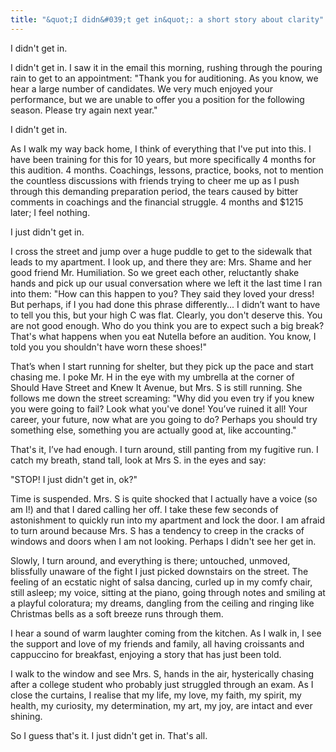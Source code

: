 ```yaml
---
title: "&quot;I didn&#039;t get in&quot;: a short story about clarity"
---
```


I didn't get in.

I didn't get in.  I saw it in the email this morning, rushing through the pouring rain to get to an appointment: "Thank you for auditioning.  As you know, we hear a large number of candidates.  We very much enjoyed your performance, but we are unable to offer you a position for the following season.  Please try again next year."

I didn't get in.

As I walk my way back home, I think of everything that I've put into this.  I have been training for this for 10 years, but more specifically 4 months for this audition.  4 months.  Coachings, lessons, practice, books, not to mention the countless discussions with friends trying to cheer me up as I push through this demanding preparation period, the tears caused by bitter comments in coachings and the financial struggle.  4 months and $1215 later; I feel nothing.

I just didn't get in.

I cross the street and jump over a huge puddle to get to the sidewalk that leads to my apartment.  I look up, and there they are: Mrs. Shame and her good friend Mr. Humiliation.  So we greet each other, reluctantly shake hands and pick up our usual conversation where we left it the last time I ran into them: "How can this happen to you?  They said they loved your dress! But perhaps, if I you had done this phrase differently... I didn’t want to have to tell you this, but your high C was flat. Clearly, you don't deserve this.  You are not good enough.  Who do you think you are to expect such a big break?  That's what happens when you eat Nutella before an audition.  You know, I told you you shouldn't have worn these shoes!"

That’s when I start running for shelter, but they pick up the pace and start chasing me.  I poke Mr. H in the eye with my umbrella at the corner of Should Have Street and Knew It Avenue, but Mrs. S is still running.  She follows me down the street screaming: "Why did you even try if you knew you were going to fail?  Look what you've done!  You’ve ruined it all!  Your career, your future, now what are you going to do? Perhaps you should try something else, something you are actually good at, like accounting."

That's it, I’ve had enough.  I turn around, still panting from my fugitive run.  I catch my breath, stand tall, look at Mrs S. in the eyes and say:

"STOP! I just didn't get in, ok?"

Time is suspended.  Mrs. S is quite shocked that I actually have a voice (so am I!) and that I dared calling her off.  I take these few seconds of astonishment to quickly run into my apartment and lock the door.  I am afraid to turn around because Mrs. S has a tendency to creep in the cracks of windows and doors when I am not looking.  Perhaps I didn't see her get in.

Slowly, I turn around, and everything is there; untouched, unmoved, blissfully unaware of the fight I just picked downstairs on the street. The feeling of an ecstatic night of salsa dancing, curled up in my comfy chair, still asleep; my voice, sitting at the piano, going through notes and smiling at a playful coloratura; my dreams, dangling from the ceiling and ringing like Christmas bells as a soft breeze runs through them.

I hear a sound of warm laughter coming from the kitchen.  As I walk in, I see the support and love of my friends and family, all having croissants and cappuccino for breakfast, enjoying a story that has just been told.

I walk to the window and see Mrs. S, hands in the air, hysterically chasing after a college student who probably just struggled through an exam.  As I close the curtains, I realise that my life, my love, my faith, my spirit, my health, my curiosity, my determination, my art, my joy, are intact and ever shining.

So I guess that's it. I just didn't get in.  That's all.
